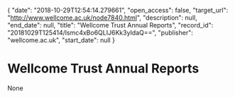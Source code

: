 {
  "date": "2018-10-29T12:54:14.279661", 
  "open_access": false, 
  "target_url": "http://www.wellcome.ac.uk/node7840.html", 
  "description": null, 
  "end_date": null, 
  "title": "Wellcome Trust Annual Reports", 
  "record_id": "20181029T125414/lsmc4xBo6QLIJ6Kk3yIdaQ==", 
  "publisher": "wellcome.ac.uk", 
  "start_date": null
}

# Wellcome Trust Annual Reports

None
